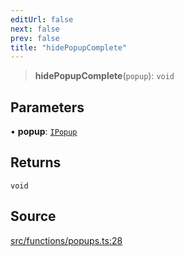 ```yaml
---
editUrl: false
next: false
prev: false
title: "hidePopupComplete"
---
```


> **hidePopupComplete**(`popup`): `void`

## Parameters

• **popup**: [`IPopup`](/api/interfaces/ipopup/)

## Returns

`void`

## Source

[src/functions/popups.ts:28](https://github.com/relishinc/dill-pixel/blob/543438455c9a47928084300159416186c2aa1095/src/functions/popups.ts#L28)
